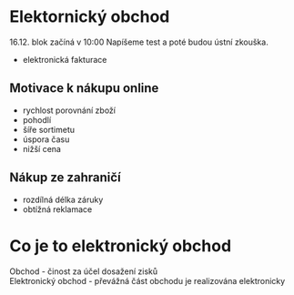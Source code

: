 # Elektornický obchod

16.12. blok začíná v 10:00
Napíšeme test a poté budou ústní zkouška.
- elektronická fakturace


## Motivace k nákupu online
- rychlost porovnání zboží
- pohodlí
- šíře sortimetu
- úspora času
- nižší cena


## Nákup ze zahraničí
- rozdílná délka záruky
- obtížná reklamace

# Co je to elektronický obchod
Obchod - činost za účel dosažení zisků  
Elektronický obchod - převážná část obchodu je realizována elektronicky


